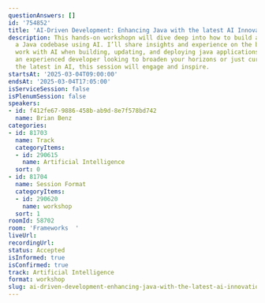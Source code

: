```yaml
---
questionAnswers: []
id: '754852'
title: 'AI-Driven Development: Enhancing Java with the latest AI Innovations'
description: This hands-on workshopn will dive deep into how to build and maintain
  a Java codebase using AI. I’ll share insights and experience on the best ways to
  work with AI when building, updating, and deploying java applications. Whether you're
  an experienced developer looking to broaden your horizons or just curious about
  the latest in AI, this session will engage and inspire.
startsAt: '2025-03-04T09:00:00'
endsAt: '2025-03-04T17:05:00'
isServiceSession: false
isPlenumSession: false
speakers:
- id: f412fe67-9886-458b-ab9d-8e7f578bd742
  name: Brian Benz
categories:
- id: 81703
  name: Track
  categoryItems:
  - id: 290615
    name: Artificial Intelligence
  sort: 0
- id: 81704
  name: Session Format
  categoryItems:
  - id: 290620
    name: workshop
  sort: 1
roomId: 58702
room: 'Frameworks  '
liveUrl:
recordingUrl:
status: Accepted
isInformed: true
isConfirmed: true
track: Artificial Intelligence
format: workshop
slug: ai-driven-development-enhancing-java-with-the-latest-ai-innovations
---
```

